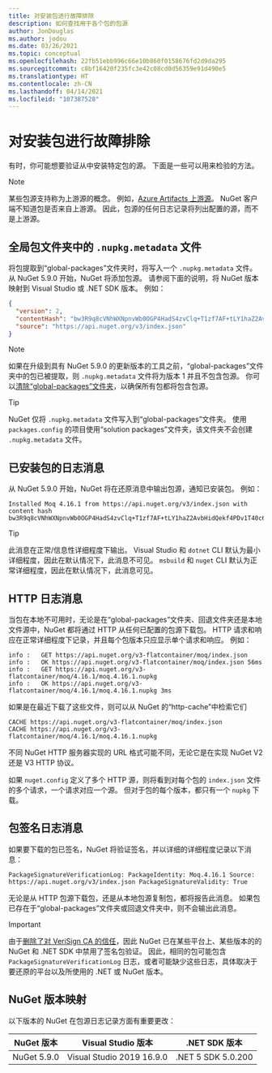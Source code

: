```yaml
---
title: 对安装包进行故障排除
description: 如何查找用于各个包的包源
author: JonDouglas
ms.author: jodou
ms.date: 03/26/2021
ms.topic: conceptual
ms.openlocfilehash: 22fb51ebb996c66e10b860f0158676fd2d9da295
ms.sourcegitcommit: c8bf16420f235fc3e42c08cd0d56359e91d490e5
ms.translationtype: HT
ms.contentlocale: zh-CN
ms.lasthandoff: 04/14/2021
ms.locfileid: "107387528"
---
```

# <a name="troubleshooting-installed-packages"></a>对安装包进行故障排除

有时，你可能想要验证从中安装特定包的源。 下面是一些可以用来检验的方法。

> [!Note]
> 某些包源支持称为上游源的概念。 例如，[Azure Artifacts 上游源](/azure/devops/artifacts/concepts/upstream-sources)。 NuGet 客户端不知道包是否来自上游源。 因此，包源的任何日志记录将列出配置的源，而不是上游源。

## <a name="nupkgmetadata-file-in-global-packages-folder"></a>全局包文件夹中的 `.nupkg.metadata` 文件

将包提取到“global-packages”文件夹时，将写入一个 `.nupkg.metadata` 文件。 从 NuGet 5.9.0 开始，NuGet 将添加包源。 请参阅下面的说明，将 NuGet 版本映射到 Visual Studio 或 .NET SDK 版本。 例如：

```json
{
  "version": 2,
  "contentHash": "bw3R9q8cVNhWXNpnvWb0OGP4HadS4zvClq+T1zf7AF+tLY1haZ2AvbHidQekf4PDv1T40c6brZeT/V0IBq7cEQ==",
  "source": "https://api.nuget.org/v3/index.json"
}
```

> [!Note]
> 如果在升级到具有 NuGet 5.9.0 的更新版本的工具之前，“global-packages”文件夹中的包已被提取，则 `.nupkg.metadata` 文件将为版本 1 并且不包含包源。 你可以[清除“global-packages”文件夹](../consume-packages/managing-the-global-packages-and-cache-folders.md#clearing-local-folders)，以确保所有包都将包含包源。

> [!Tip]
> NuGet 仅将 `.nupkg.metadata` 文件写入到“global-packages”文件夹。 使用 `packages.config` 的项目使用“solution packages”文件夹，该文件夹不会创建 `.nupkg.metadata` 文件。

## <a name="installed-package-log-message"></a>已安装包的日志消息

从 NuGet 5.9.0 开始，NuGet 将在还原消息中输出包源，通知已安装包。 例如：

```text
Installed Moq 4.16.1 from https://api.nuget.org/v3/index.json with content hash bw3R9q8cVNhWXNpnvWb0OGP4HadS4zvClq+T1zf7AF+tLY1haZ2AvbHidQekf4PDv1T40c6brZeT/V0IBq7cEQ==.
```

> [!Tip]
> 此消息在正常/信息性详细程度下输出。 Visual Studio 和 `dotnet` CLI 默认为最小详细程度，因此在默认情况下，此消息不可见。 `msbuild` 和 `nuget` CLI 默认为正常详细程度，因此在默认情况下，此消息可见。

## <a name="http-log-message"></a>HTTP 日志消息

当包在本地不可用时，无论是在“global-packages”文件夹、回退文件夹还是本地文件源中，NuGet 都将通过 HTTP 从任何已配置的包源下载包。 HTTP 请求和响应在正常详细程度下记录，并且每个包版本只应显示单个请求和响应。 例如：

```text
info :   GET https://api.nuget.org/v3-flatcontainer/moq/index.json
info :   OK https://api.nuget.org/v3-flatcontainer/moq/index.json 56ms
info :   GET https://api.nuget.org/v3-flatcontainer/moq/4.16.1/moq.4.16.1.nupkg
info :   OK https://api.nuget.org/v3-flatcontainer/moq/4.16.1/moq.4.16.1.nupkg 3ms
```

如果是在最近下载了这些文件，则可以从 NuGet 的“http-cache”中检索它们

```text
CACHE https://api.nuget.org/v3-flatcontainer/moq/index.json
CACHE https://api.nuget.org/v3-flatcontainer/moq/4.16.1/moq.4.16.1.nupkg
```

不同 NuGet HTTP 服务器实现的 URL 格式可能不同，无论它是在实现 NuGet V2 还是 V3 HTTP 协议。

如果 `nuget.config` 定义了多个 HTTP 源，则将看到对每个包的 `index.json` 文件的多个请求，一个请求对应一个源。 但对于包的每个版本，都只有一个 `nupkg` 下载。

## <a name="package-signature-log-message"></a>包签名日志消息

如果要下载的包已签名，NuGet 将验证签名，并以详细的详细程度记录以下消息：

```text
PackageSignatureVerificationLog: PackageIdentity: Moq.4.16.1 Source: https://api.nuget.org/v3/index.json PackageSignatureValidity: True
```

无论是从 HTTP 包源下载包，还是从本地包源复制包，都将报告此消息。 如果包已存在于“global-packages”文件夹或回退文件夹中，则不会输出此消息。

> [!Important]
> 由于[删除了对 VeriSign CA 的信任](https://github.com/dotnet/announcements/issues/180)，因此 NuGet 已在某些平台上、某些版本的的 NuGet 和 .NET SDK 中禁用了签名包验证。 因此，相同的包可能包含 `PackageSignatureVerificationLog` 日志，或者可能缺少这些日志，具体取决于要还原的平台以及所使用的 .NET 或 NuGet 版本。

## <a name="nuget-version-map"></a>NuGet 版本映射

以下版本的 NuGet 在包源日志记录方面有重要更改：

|NuGet 版本|Visual Studio 版本|.NET SDK 版本|
|---|---|---|
|NuGet 5.9.0|Visual Studio 2019 16.9.0|.NET 5 SDK 5.0.200|
